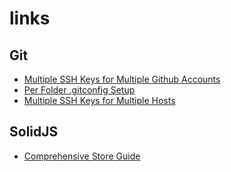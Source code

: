 # links

## Git
- [Multiple SSH Keys for Multiple Github Accounts](https://gist.github.com/jexchan/2351996)
- [Per Folder .gitconfig Setup](https://alysivji.github.io/multiple-gitconfig-files.html)
- [Multiple SSH Keys for Multiple Hosts](https://stackoverflow.com/questions/2419566/best-way-to-use-multiple-ssh-private-keys-on-one-client)

## SolidJS
- [Comprehensive Store Guide](https://raqueebuddinaziz.com/blog/comprehensive-guide-to-solid-js-stores/)
